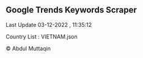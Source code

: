 

## Google Trends Keywords Scraper 
 
Last Update 03-12-2022 , 11:35:12

Country List :
VIETNAM.json



© Abdul Muttaqin 
